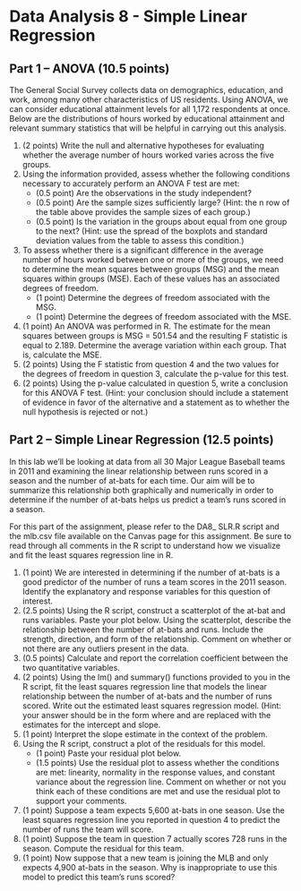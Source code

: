 # Data Analysis 8 - Simple Linear Regression
## Part 1 – ANOVA (10.5 points)
The General Social Survey collects data on demographics, education, and work, among many other characteristics of US residents. Using ANOVA, we can consider educational attainment levels for all 1,172 respondents at once. Below are the distributions of hours worked by educational attainment and relevant summary statistics that will be helpful in carrying out this analysis. 
1. (2 points) Write the null and alternative hypotheses for evaluating whether the average number of hours worked varies across the five groups.
2. Using the information provided, assess whether the following conditions necessary to accurately perform an ANOVA F test are met:
    - (0.5 point) Are the observations in the study independent?
    - (0.5 point) Are the sample sizes sufficiently large? (Hint: the n row of the table above provides the sample sizes of each group.)
    - (0.5 point) Is the variation in the groups about equal from one group to the next? (Hint: use the spread of the boxplots and standard deviation values from the table to assess this condition.)
3. To assess whether there is a significant difference in the average number of hours worked between one or more of the groups, we need to determine the mean squares between groups (MSG) and the mean squares within groups (MSE). Each of these values has an associated degrees of freedom. 
    - (1 point) Determine the degrees of freedom associated with the MSG. 
    - (1 point) Determine the degrees of freedom associated with the MSE. 
4. (1 point) An ANOVA was performed in R. The estimate for the mean squares between groups is MSG = 501.54 and the resulting F statistic is equal to 2.189. Determine the average variation within each group. That is, calculate the MSE. 
5. (2 points) Using the F statistic from question 4 and the two values for the degrees of freedom in question 3, calculate the p-value for this test. 
6. (2 points) Using the p-value calculated in question 5, write a conclusion for this ANOVA F test. (Hint: your conclusion should include a statement of evidence in favor of the alternative and a statement as to whether the null hypothesis is rejected or not.)

## Part 2 – Simple Linear Regression (12.5 points) 
In this lab we’ll be looking at data from all 30 Major League Baseball teams in 2011 and examining the linear relationship between runs scored in a season and the number of at-bats for each time. Our aim will be to summarize this relationship both graphically and numerically in order to determine if the number of at-bats helps us predict a team’s runs scored in a season.

For this part of the assignment, please refer to the DA8_ SLR.R script and the mlb.csv file available on the Canvas page for this assignment. Be sure to read through all comments in the R script to understand how we visualize and fit the least squares regression line in R. 

1. (1 point) We are interested in determining if the number of at-bats is a good predictor of the number of runs a team scores in the 2011 season. Identify the explanatory and response variables for this question of interest. 
2. (2.5 points) Using the R script, construct a scatterplot of the at-bat and runs variables. Paste your plot below. Using the scatterplot, describe the relationship between the number of at-bats and runs. Include the strength, direction, and form of the relationship. Comment on whether or not there are any outliers present in the data.  
3. (0.5 points) Calculate and report the correlation coefficient between the two quantitative variables. 
4. (2 points) Using the lm() and summary() functions provided to you in the R script, fit the least squares regression line that models the linear relationship between the number of at-bats and the number of runs scored. Write out the estimated least squares regression model. (Hint: your answer should be in the form  where  and  are replaced with the estimates for the intercept and slope.
5. (1 point) Interpret the slope estimate in the context of the problem. 
6. Using the R script, construct a plot of the residuals for this model. 
    - (1 point) Paste your residual plot below. 
    - (1.5 points) Use the residual plot to assess whether the conditions are met: linearity, normality in the response values, and constant variance about the regression line. Comment on whether or not you think each of these conditions are met and use the residual plot to support your comments. 
7. (1 point) Suppose a team expects 5,600 at-bats in one season. Use the least squares regression line you reported in question 4 to predict the number of runs the team will score. 
8. (1 point) Suppose the team in question 7 actually scores 728 runs in the season. Compute the residual for this team. 
9. (1 point) Now suppose that a new team is joining the MLB and only expects 4,900 at-bats in the season. Why is inappropriate to use this model to predict this team’s runs scored? 
